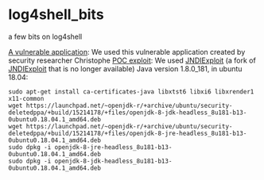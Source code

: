 # log4shell_bits
a few bits on log4shell

[A vulnerable application](log4shell-vulnerable-app-0.0.1-SNAPSHOT.jar): We used this vulnerable application created by security researcher Christophe
[POC exploit](JNDIExploit.v1.2.zip): We used [JNDIExploit](https://github.com/zzwlpx/JNDIExploit) (a fork of [JNDIExploit](https://github.com/feihong-cs/JNDIExploit) that is no longer available)
Java version 1.8.0_181, in ubuntu 18.04:

```
sudo apt-get install ca-certificates-java libxtst6 libxi6 libxrender1 x11-common
wget https://launchpad.net/~openjdk-r/+archive/ubuntu/security-deletedppa/+build/15214178/+files/openjdk-8-jdk-headless_8u181-b13-0ubuntu0.18.04.1_amd64.deb
wget https://launchpad.net/~openjdk-r/+archive/ubuntu/security-deletedppa/+build/15214178/+files/openjdk-8-jre-headless_8u181-b13-0ubuntu0.18.04.1_amd64.deb
sudo dpkg -i openjdk-8-jre-headless_8u181-b13-0ubuntu0.18.04.1_amd64.deb
sudo dpkg -i openjdk-8-jdk-headless_8u181-b13-0ubuntu0.18.04.1_amd64.deb
```


